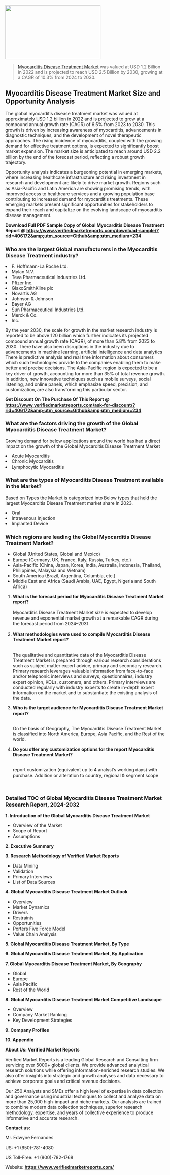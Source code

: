 <img src="https://ffe5etoiles.com/wp-content/uploads/2024/12/MST1-300x171.png" alt="" width="300" height="171" class="alignnone size-medium wp-image-20088" /><blockquote><p><p><a href="https://www.verifiedmarketreports.com/download-sample/?rid=406172&utm_source=Github&utm_medium=234" target="_blank">Myocarditis Disease Treatment Market</a> was valued at USD 1.2 Billion in 2022 and is projected to reach USD 2.5 Billion by 2030, growing at a CAGR of 10.3% from 2024 to 2030.</p></blockquote><p><h2>Myocarditis Disease Treatment Market Size and Opportunity Analysis</h2><p>The global myocarditis disease treatment market was valued at approximately USD 1.2 billion in 2022 and is projected to grow at a compound annual growth rate (CAGR) of 6.5% from 2023 to 2030. This growth is driven by increasing awareness of myocarditis, advancements in diagnostic techniques, and the development of novel therapeutic approaches. The rising incidence of myocarditis, coupled with the growing demand for effective treatment options, is expected to significantly boost market expansion. The market size is anticipated to reach around USD 2.2 billion by the end of the forecast period, reflecting a robust growth trajectory.</p><p>Opportunity analysis indicates a burgeoning potential in emerging markets, where increasing healthcare infrastructure and rising investment in research and development are likely to drive market growth. Regions such as Asia-Pacific and Latin America are showing promising trends, with improved access to healthcare services and a growing population base contributing to increased demand for myocarditis treatments. These emerging markets present significant opportunities for stakeholders to expand their reach and capitalize on the evolving landscape of myocarditis disease management.</p></p><p class=""><strong>Download Full PDF Sample Copy of Global Myocarditis Disease Treatment Report @ <a href="https://www.verifiedmarketreports.com/download-sample/?rid=406172&amp;utm_source=Github&amp;utm_medium=234" target="_blank">https://www.verifiedmarketreports.com/download-sample/?rid=406172&amp;utm_source=Github&amp;utm_medium=234</a></strong></p><h3 id="" class="">Who are the largest Global manufacturers in the Myocarditis Disease Treatment industry?</h3><p><li>F. Hoffmann-La Roche Ltd.</li><li> Mylan N.V.</li><li> Teva Pharmaceutical Industries Ltd.</li><li> Pfizer Inc.</li><li> GlaxoSmithKline plc</li><li> Novartis AG</li><li> Johnson & Johnson</li><li> Bayer AG</li><li> Sun Pharmaceutical Industries Ltd.</li><li> Merck & Co.</li><li> Inc.</li></p><div class=""><div class="" dir="" data-message-author-role="" data-message-id="" data-message-model-slug=""><div class=""><div class=""><div class=""><div class="" dir="" data-message-author-role="" data-message-id="" data-message-model-slug=""><div class=""><div class=""><p>By the year 2030, the scale for growth in the market research industry is reported to be above 120 billion which further indicates its projected compound annual growth rate (CAGR), of more than 5.8% from 2023 to 2030. There have also been disruptions in the industry due to advancements in machine learning, artificial intelligence and data analytics There is predictive analysis and real time information about consumers which such technologies provide to the companies enabling them to make better and precise decisions. The Asia-Pacific region is expected to be a key driver of growth, accounting for more than 35% of total revenue growth. In addition, new innovative techniques such as mobile surveys, social listening, and online panels, which emphasize speed, precision, and customization, are also transforming this particular sector.</p><p><strong>Get Discount On The Purchase Of This Report @&nbsp; <a href="https://www.verifiedmarketreports.com/ask-for-discount/?rid=406172&amp;utm_source=Github&amp;utm_medium=234" target="_blank">https://www.verifiedmarketreports.com/ask-for-discount/?rid=406172&amp;utm_source=Github&amp;utm_medium=234</a></strong></p></div></div></div></div></div></div></div></div><h3 id="" class="">What are the factors driving the growth of the Global Myocarditis Disease Treatment Market?</h3><p id="" class="">Growing demand for below applications around the world has had a direct impact on the growth of the Global Myocarditis Disease Treatment Market</p><p id="" class=""><li>Acute Myocarditis</li><li> Chronic Myocarditis</li><li> Lymphocytic Myocarditis</li></p><h3 id="" class="">What are the types of Myocarditis Disease Treatment available in the Market?</h3><p id="" class="">Based on Types the Market is categorized into Below types that held the largest Myocarditis Disease Treatment market share In 2023.</p><p id="" class=""><li>Oral</li><li> Intravenous Injection</li><li> Implanted Device</li></p><h3 id="" class="">Which regions are leading the Global Myocarditis Disease Treatment Market?</h3><ul><li>Global (United States, Global and Mexico)</li><li>Europe (Germany, UK, France, Italy, Russia, Turkey, etc.)</li><li>Asia-Pacific (China, Japan, Korea, India, Australia, Indonesia, Thailand, Philippines, Malaysia and Vietnam)</li><li>South America (Brazil, Argentina, Columbia, etc.)</li><li>Middle East and Africa (Saudi Arabia, UAE, Egypt, Nigeria and South Africa)</li></ul><p><ol><li><strong>What is the forecast period for Myocarditis Disease Treatment Market report?<br /></strong><br /><span data-sheets-root="1" data-sheets-value="{&quot;1&quot;:2,&quot;2&quot;:&quot;XXXX size is expected to develop revenue and exponential market growth at a remarkable CAGR during the forecast period from 2024&ndash;2030.&quot;}" data-sheets-userformat="{&quot;2&quot;:12674,&quot;4&quot;:{&quot;1&quot;:2,&quot;2&quot;:16776960},&quot;10&quot;:2,&quot;11&quot;:0,&quot;15&quot;:&quot;Arial&quot;,&quot;16&quot;:12}">Myocarditis Disease Treatment Market size is expected to develop revenue and exponential market growth at a remarkable CAGR during the forecast period from 2024&ndash;2031.</span><br /><br /></li><li><strong>What methodologies were used to compile Myocarditis Disease Treatment Market report?<br /><br /></strong><p>The qualitative and quantitative data of the&nbsp;Myocarditis Disease Treatment Market is prepared through various research considerations such as subject matter expert advice, primary and secondary research. Primary research leverages valuable information from face-to-face and/or telephonic interviews and surveys, questionnaires, industry expert opinion, KOLs, customers, and others. Primary interviews are conducted regularly with industry experts to create in-depth expert information on the market and to substantiate the existing analysis of the data.&nbsp;</p></li><li><strong>Who is the target audience for Myocarditis Disease Treatment Market report?<br /><br /></strong><p>On the basis of Geography, The&nbsp;Myocarditis Disease Treatment Market is classified into North America, Europe, Asia Pacific, and the Rest of the world.</p></li><li><strong>Do you offer any customization options for the report Myocarditis Disease Treatment Market?<br /><br /></strong><p>report customization (equivalent up to 4 analyst&rsquo;s working days) with purchase. Addition or alteration to country, regional &amp; segment scope</p><p>&nbsp;</p></li></ol></p><h3 id="" class="">Detailed TOC of Global Myocarditis Disease Treatment Market Research Report, 2024-2032</h3><p id="" class=""><strong>1. Introduction of the Global Myocarditis Disease Treatment Market</strong></p><ul><li>Overview of the Market</li><li>Scope of Report</li><li>Assumptions</li></ul><p id="" class=""><strong>2. Executive Summary</strong></p><p id="" class=""><strong>3. Research Methodology of&nbsp;Verified Market Reports</strong></p><ul><li>Data Mining</li><li>Validation</li><li>Primary Interviews</li><li>List of Data Sources</li></ul><p id="" class=""><strong>4. Global Myocarditis Disease Treatment Market Outlook</strong></p><ul><li>Overview</li><li>Market Dynamics</li><li>Drivers</li><li>Restraints</li><li>Opportunities</li><li>Porters Five Force Model</li><li>Value Chain Analysis</li></ul><p id="" class=""><strong>5. Global Myocarditis Disease Treatment Market, By&nbsp;Type</strong></p><p id="" class=""><strong>6. Global Myocarditis Disease Treatment Market, By Application</strong></p><p id="" class=""><strong>7. Global Myocarditis Disease Treatment Market, By Geography</strong></p><ul><li>Global</li><li>Europe</li><li>Asia Pacific</li><li>Rest of the World</li></ul><p id="" class=""><strong>8. Global Myocarditis Disease Treatment Market Competitive Landscape</strong></p><ul><li>Overview</li><li>Company Market Ranking</li><li>Key Development Strategies</li></ul><p id="" class=""><strong>9. Company Profiles</strong></p><p id="" class=""><strong>10. Appendix</strong></p><p id="" class=""><strong>About Us: Verified Market Reports</strong></p><p id="" class="">Verified Market Reports is a leading Global Research and Consulting firm servicing over 5000+ global clients. We provide advanced analytical research solutions while offering information-enriched research studies. We also offer insights into strategic and growth analyses and data necessary to achieve corporate goals and critical revenue decisions.</p><p id="" class="">Our 250 Analysts and SMEs offer a high level of expertise in data collection and governance using industrial techniques to collect and analyze data on more than 25,000 high-impact and niche markets. Our analysts are trained to combine modern data collection techniques, superior research methodology, expertise, and years of collective experience to produce informative and accurate research.</p><p id="" class=""><strong>Contact us:</strong></p><p id="" class="">Mr. Edwyne Fernandes</p><p id="" class="">US: +1 (650)-781-4080</p><p id="" class="">US Toll-Free: +1 (800)-782-1768</p><p id="" class="">Website: <a target="" data-test-app-aware-link=""><strong>https://www.verifiedmarketreports.com/</strong></a></p>
